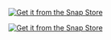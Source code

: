 [![Get it from the Snap Store](https://snapcraft.io/static/images/badges/en/snap-store-black.svg)](https://snapcraft.io/lutris)


<a href="https://snapcraft.io/lutris">
  <img alt="Get it from the Snap Store" src="https://snapcraft.io/static/images/badges/en/snap-store-white.svg" />
</a>
